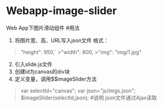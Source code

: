 # Webapp-image-slider
Web App下图片滑动组件
#用法
1. 将图片宽、高、URL写入json文件
  格式：
  > "height": 950,`
	>"width": 800,
	>"img": "img/1.jpg"
2. 引入slide.js文件
3. 创建id为canvas的div块
4. 定义变量，调用$$imageSlider方法
  >var selectId="canvas";
  >var json="js/imgs.json";
  >$imageSlider(selectId,json);
#说明
json文件通过Ajax读取

